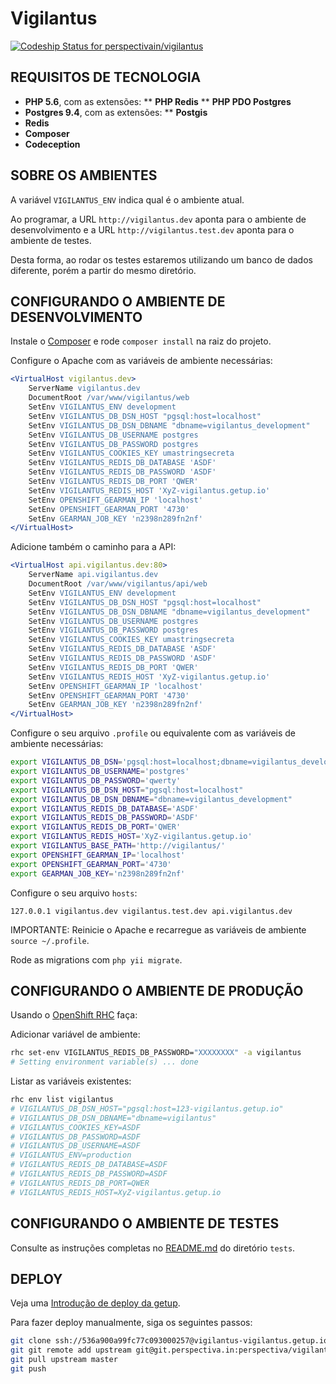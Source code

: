 # Vigilantus

[ ![Codeship Status for perspectivain/vigilantus](https://codeship.com/projects/258d1ae0-20ce-0133-f5de-5ae45cb2c8e5/status?branch=master)](https://codeship.com/projects/95726)

## REQUISITOS DE TECNOLOGIA

* **PHP 5.6**, com as extensões:
** **PHP Redis**
** **PHP PDO Postgres**
* **Postgres 9.4**, com as extensões:
** **Postgis**
* **Redis**
* **Composer**
* **Codeception**

## SOBRE OS AMBIENTES

A variável `VIGILANTUS_ENV` indica qual é o ambiente atual.

Ao programar, a URL `http://vigilantus.dev` aponta para o ambiente de
desenvolvimento e a URL `http://vigilantus.test.dev` aponta para o ambiente de testes.

Desta forma, ao rodar os testes estaremos utilizando um banco de dados diferente,
porém a partir do mesmo diretório.


## CONFIGURANDO O AMBIENTE DE DESENVOLVIMENTO

Instale o [Composer](http://getcomposer.org/) e rode `composer install` na
   raiz do projeto.

Configure o Apache com as variáveis de ambiente necessárias:

```apache
<VirtualHost vigilantus.dev>
    ServerName vigilantus.dev
    DocumentRoot /var/www/vigilantus/web
    SetEnv VIGILANTUS_ENV development
    SetEnv VIGILANTUS_DB_DSN_HOST "pgsql:host=localhost"
    SetEnv VIGILANTUS_DB_DSN_DBNAME "dbname=vigilantus_development"
    SetEnv VIGILANTUS_DB_USERNAME postgres
    SetEnv VIGILANTUS_DB_PASSWORD postgres
    SetEnv VIGILANTUS_COOKIES_KEY umastringsecreta
    SetEnv VIGILANTUS_REDIS_DB_DATABASE 'ASDF'
    SetEnv VIGILANTUS_REDIS_DB_PASSWORD 'ASDF'
    SetEnv VIGILANTUS_REDIS_DB_PORT 'QWER'
    SetEnv VIGILANTUS_REDIS_HOST 'XyZ-vigilantus.getup.io'
    SetEnv OPENSHIFT_GEARMAN_IP 'localhost'
    SetEnv OPENSHIFT_GEARMAN_PORT '4730'
    SetEnv GEARMAN_JOB_KEY 'n2398n289fn2nf'
</VirtualHost>
```

Adicione também o caminho para a API:

```apache
<VirtualHost api.vigilantus.dev:80>
    ServerName api.vigilantus.dev
    DocumentRoot /var/www/vigilantus/api/web
    SetEnv VIGILANTUS_ENV development
    SetEnv VIGILANTUS_DB_DSN_HOST "pgsql:host=localhost"
    SetEnv VIGILANTUS_DB_DSN_DBNAME "dbname=vigilantus_development"
    SetEnv VIGILANTUS_DB_USERNAME postgres
    SetEnv VIGILANTUS_DB_PASSWORD postgres
    SetEnv VIGILANTUS_COOKIES_KEY umastringsecreta
    SetEnv VIGILANTUS_REDIS_DB_DATABASE 'ASDF'
    SetEnv VIGILANTUS_REDIS_DB_PASSWORD 'ASDF'
    SetEnv VIGILANTUS_REDIS_DB_PORT 'QWER'
    SetEnv VIGILANTUS_REDIS_HOST 'XyZ-vigilantus.getup.io'
    SetEnv OPENSHIFT_GEARMAN_IP 'localhost'
    SetEnv OPENSHIFT_GEARMAN_PORT '4730'
    SetEnv GEARMAN_JOB_KEY 'n2398n289fn2nf'
</VirtualHost>
```

Configure o seu arquivo `.profile` ou equivalente com as variáveis de ambiente
necessárias:

```bash
export VIGILANTUS_DB_DSN='pgsql:host=localhost;dbname=vigilantus_development'
export VIGILANTUS_DB_USERNAME='postgres'
export VIGILANTUS_DB_PASSWORD='qwerty'
export VIGILANTUS_DB_DSN_HOST="pgsql:host=localhost"
export VIGILANTUS_DB_DSN_DBNAME="dbname=vigilantus_development"
export VIGILANTUS_REDIS_DB_DATABASE='ASDF'
export VIGILANTUS_REDIS_DB_PASSWORD='ASDF'
export VIGILANTUS_REDIS_DB_PORT='QWER'
export VIGILANTUS_REDIS_HOST='XyZ-vigilantus.getup.io'
export VIGILANTUS_BASE_PATH='http://vigilantus/'
export OPENSHIFT_GEARMAN_IP='localhost'
export OPENSHIFT_GEARMAN_PORT='4730'
export GEARMAN_JOB_KEY='n2398n289fn2nf'
```

Configure o seu arquivo `hosts`:

```
127.0.0.1 vigilantus.dev vigilantus.test.dev api.vigilantus.dev
```

IMPORTANTE: Reinicie o Apache e recarregue as variáveis de ambiente `source ~/.profile`.

Rode as migrations com `php yii migrate`.

## CONFIGURANDO O AMBIENTE DE PRODUÇÃO

Usando o [OpenShift RHC](https://www.openshift.com/developers/rhc-client-tools-install) faça:

Adicionar variável de ambiente:

```bash
rhc set-env VIGILANTUS_REDIS_DB_PASSWORD="XXXXXXXX" -a vigilantus
# Setting environment variable(s) ... done
```

Listar as variáveis existentes:

```bash
rhc env list vigilantus
# VIGILANTUS_DB_DSN_HOST="pgsql:host=123-vigilantus.getup.io"
# VIGILANTUS_DB_DSN_DBNAME="dbname=vigilantus"
# VIGILANTUS_COOKIES_KEY=ASDF
# VIGILANTUS_DB_PASSWORD=ASDF
# VIGILANTUS_DB_USERNAME=ASDF
# VIGILANTUS_ENV=production
# VIGILANTUS_REDIS_DB_DATABASE=ASDF
# VIGILANTUS_REDIS_DB_PASSWORD=ASDF
# VIGILANTUS_REDIS_DB_PORT=QWER
# VIGILANTUS_REDIS_HOST=XyZ-vigilantus.getup.io
```

CONFIGURANDO O AMBIENTE DE TESTES
---------------------------------

Consulte as instruções completas no [README.md](tests/README.md) do diretório `tests`.

DEPLOY
------

Veja uma [Introdução de deploy da getup](https://getupcloud.com/blog/deploy-e-rollback).

Para fazer deploy manualmente, siga os seguintes passos:

```bash
git clone ssh://536a900a99fc77c093000257@vigilantus-vigilantus.getup.io/~/git/vigilantus.git/ vigilantus-deploy
git git remote add upstream git@git.perspectiva.in:perspectiva/vigilantus.git
git pull upstream master
git push
```
